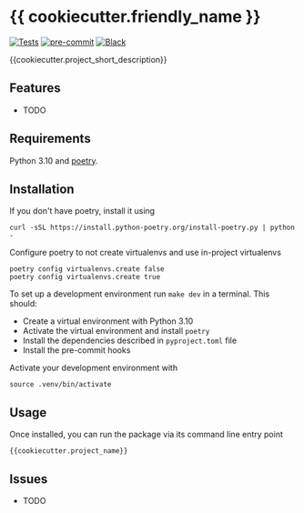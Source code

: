 # {{ cookiecutter.friendly_name }}


[![Tests](https://github.com/{{cookiecutter.github_user}}/{{cookiecutter.project_name}}/workflows/Tests/badge.svg)][tests]
[![pre-commit](https://img.shields.io/badge/pre--commit-enabled-brightgreen?logo=pre-commit&logoColor=white)][pre-commit]
[![Black](https://img.shields.io/badge/code%20style-black-000000.svg)][black]

[tests]: https://github.com/{{cookiecutter.github_user}}/{{cookiecutter.project_name}}/actions?workflow=Tests
[pre-commit]: https://github.com/pre-commit/pre-commit
[black]: https://github.com/psf/black

{{cookiecutter.project_short_description}}

## Features

- TODO

## Requirements
Python 3.10 and [poetry](https://python-poetry.org). 

## Installation
If you don't have poetry, install it using
```console
curl -sSL https://install.python-poetry.org/install-poetry.py | python -
```
Configure poetry to not create virtualenvs and use in-project virtualenvs
```console
poetry config virtualenvs.create false
poetry config virtualenvs.create true
```

To set up a development environment run `make dev` in a terminal. This should:
- Create a virtual environment with Python 3.10
- Activate the virtual environment and install `poetry`
- Install the dependencies described in `pyproject.toml` file
- Install the pre-commit hooks

Activate your development environment with
```console
source .venv/bin/activate
```

## Usage
Once installed, you can run the package via its command line entry point
```console
{{cookiecutter.project_name}}
```

## Issues

- TODO
